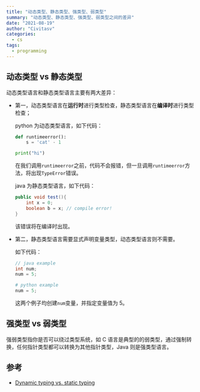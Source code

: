 ```yaml
---
title: "动态类型、静态类型、强类型、弱类型"
summary: "动态类型、静态类型、强类型、弱类型之间的差异"
date: "2021-08-19"
author: "Civitasv"
categories:
  - cs
tags:
  - programming
---
```


## 动态类型 vs 静态类型

动态类型语言和静态类型语言主要有两大差异：

- 第一，动态类型语言在**运行时**进行类型检查，静态类型语言在**编译时**进行类型检查；

  python 为动态类型语言，如下代码：

  ```python
  def runtimeerror():
      s = 'cat' - 1

  print("hi")
  ```

  在我们调用`runtimeerror`之前，代码不会报错，但一旦调用`runtimeerror`方法，将出现`TypeError`错误。

  java 为静态类型语言，如下代码：

  ```java
  public void test(){
      int x = 0;
      boolean b = x; // compile error!
  }
  ```

  该错误将在编译时出现。

- 第二，静态类型语言需要显式声明变量类型，动态类型语言则不需要。

  如下代码：

  ```java
  // java example
  int num;
  num = 5;
  ```

  ```python
  # python example
  num = 5;
  ```

  这两个例子均创建`num`变量，并指定变量值为 5。

## 强类型 vs 弱类型

强弱类型指你是否可以绕过类型系统，如 C 语言是典型的的弱类型，通过强制转换，任何指针类型都可以转换为其他指针类型，Java 则是强类型语言。

## 参考

- [Dynamic typing vs. static typing](https://docs.oracle.com/cd/E57471_01/bigData.100/extensions_bdd/src/cext_transform_typing.html)
